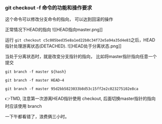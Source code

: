 ### git checkout -f 命令的功能和操作要求
这个命令可以修改分支命令的指向， 可以达到回滚的操作

正常情况下HEAD的指向
![[HEAD指向master.png]]

运行 `git checkout c5c005bed35e8a1ed22b0c34f72e5a94a35d4e83`之后，HEAD指针处理游离状态(DETACHED).
![[HEAD处于分离状态.png]]

当处于分离状态时，就是改变分支指针的指向， 比如将master指针指向任意一个提交
```
git branch -f master ${hash}

git branch -f master HEAD~4

git branch -f master 95d2bb5823033b8d53c15ff2e2c023275102e8ca
```

👉TMD, 注意第一次游离HEAD指针使用 checkout, 后面切换master指针的指向时应该使用 branch

一下午都看错了，浪费俩三小时。